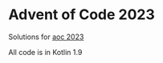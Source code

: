Advent of Code 2023
===
  
Solutions for [aoc 2023](https://adventofcode.com/2023)

All code is in Kotlin 1.9
